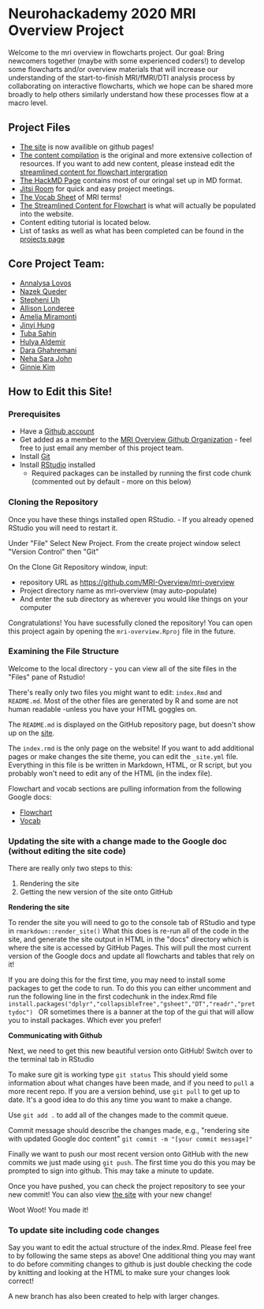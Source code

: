 # Neurohackademy 2020 MRI Overview Project

Welcome to the mri overview in flowcharts project. Our goal: Bring newcomers together (maybe with some experienced coders!) to develop some flowcharts and/or overview materials that will increase our understanding of the start-to-finish MRI/fMRI/DTI analysis process by collaborating on interactive flowcharts, which we hope can be shared more broadly to help others similarly understand how these processes flow at a macro level. 


## Project Files
* [The site](https://mri-overview.github.io/mri-overview/) is now availible on github pages! 
* [The content compilation](https://docs.google.com/document/d/1d2YIGNcBgyLPSA3bIh_4ykLT1ixNjU6LHuPns6krSRg/edit#) is the original and more extensive collection of resources. If you want to add new content, please instead edit the [streamlined content for flowchart intergration](https://docs.google.com/spreadsheets/d/1OS48G1jEBcArDIN76jh5PFHGoJSeqfGSTE23ve7lfjk/edit?usp=sharing)
* [The HackMD Page](https://hackmd.io/GtFGl3pWTe6kymhDzASpZQ?both) contains most of our oringal set up in MD format.
* [Jitsi Room]( https://meet.jit.si/Hello-mri-overview) for quick and easy project meetings. 
* [The Vocab Sheet](https://docs.google.com/spreadsheets/d/1U3Qi4Ns4POn9R8m0SEua6zU0cO5jjseMq3WrctPEtyo/edit?usp=sharing) of MRI terms! 
* [The Streamlined Content for Flowchart](https://docs.google.com/spreadsheets/d/1OS48G1jEBcArDIN76jh5PFHGoJSeqfGSTE23ve7lfjk/edit?usp=sharing) is what will actually be populated into the website.
* Content editing tutorial is located below.
* List of tasks as well as what has been completed can be found in the [projects page](https://github.com/MRI-Overview/mri-overview/projects/1)


## Core Project Team:
* [Annalysa Lovos](https://github.com/annalysa)
* [Nazek Queder](https://github.com/nqueder)
* [Stepheni Uh](https://github.com/stephuh2)
* [Allison Londeree](https://github.com/londeree4)
* [Amelia Miramonti](https://github.com/amelia-m)
* [Jinyi Hung](https://github.com/jinyihung)
* [Tuba Sahin](https://github.com/tubapona)
* [Hulya Aldemir](https://github.com/hulyaald)
* [Dara Ghahremani](https://github.com/daraucla)
* [Neha Sara John](https://github.com/NSJohn)
* [Ginnie Kim](https://github.com/ginniekim)

## How to Edit this Site!

### Prerequisites
- Have a [Github account](https://github.com/join) 
- Get added as a member to the [MRI Overview Github Organization](https://github.com/MRI-Overview) - feel free to just email any member of this project team.
- Install [Git](https://git-scm.com/downloads) 
- Install [RStudio](https://rstudio.com/products/rstudio/download/) installed
    - Required packages can be installed by running the first code chunk (commented out by default - more on this below)


### Cloning the Repository
Once you have these things installed open RStudio.
    - If you already opened RStudio you will need to restart it.
    
Under "File" Select New Project. From the create project window select "Version Control" then "Git" 

On the Clone Git Repository window, input:
- repository URL as https://github.com/MRI-Overview/mri-overview 
- Project directory name as mri-overview (may auto-populate)
- And enter the sub directory as wherever you would like things on your computer

Congratulations!  You have sucessfully cloned the repository! 
You can open this project again by opening the `mri-overview.Rproj` file in the future.

### Examining the File Structure

Welcome to the local directory - you can view all of the site files in the "Files" pane of Rstudio!

There's really only two files you might want to edit: `index.Rmd` and `README.md`. Most of the other files are generated by R and some are not human readable -unless you have your HTML goggles on. 

The `README.md` is displayed on the GitHub repository page, but doesn't show up on the [site](https://mri-overview.github.io/mri-overview/).

The `index.rmd` is the only page on the website! If you want to add additional pages or make changes the site theme, you can edit the `_site.yml` file. Everything in this file is be written in Markdown, HTML, or R script, but you probably won't need to edit any of the HTML (in the index file).

Flowchart and vocab sections are pulling information from the following Google docs:
- [Flowchart](https://docs.google.com/spreadsheets/d/1OS48G1jEBcArDIN76jh5PFHGoJSeqfGSTE23ve7lfjk/edit?usp=sharing)
- [Vocab](https://docs.google.com/spreadsheets/d/1U3Qi4Ns4POn9R8m0SEua6zU0cO5jjseMq3WrctPEtyo/edit?usp=slack&ts=5f24816f)

### Updating the site with a change made to the Google doc (without editing the site code)

There are really only two steps to this:
1. Rendering the site
2. Getting the new version of the site onto GitHub

**Rendering the site**

To render the site you will need to go to the console tab of RStudio and type in `rmarkdown::render_site()`
What this does is re-run all of the code in the site, and generate the site output in HTML in the "docs" directory which is where the site is accessed by GitHub Pages. This will pull the most current version of the Google docs and update all flowcharts and tables that rely on it! 

If you are doing this for the first time, you may need to install some packages to get the code to run.  To do this you can either uncomment and run the following line in the first codechunk in the index.Rmd file `install.packages("dplyr","collapsibleTree","gsheet","DT","readr","prettydoc")
`
OR sometimes there is a banner at the top of the gui that will allow you to install packages. Which ever you prefer! 

**Communicating with Github**

Next, we need to get this new beautiful version onto GitHub! Switch over to the terminal tab in RStudio

To make sure git is working type `git status` This should yield some information about what changes have been made, and if you need to `pull` a more recent repo. If you are a version behind, use `git pull` to get up to date. It's a good idea to do this any time you want to make a change. 

Use `git add .` to add all of the changes made to the commit queue.
 

Commit message should describe the changes made, e.g., "rendering site with updated Google doc content"
`git commit -m "[your commit message]"`

Finally we want to push our most recent version onto GitHub with the new commits we just made using  `git push`. The first time you do this you may be prompted to sign into github. This may take a minute to update. 

Once you have pushed, you can check the project repository to see your new commit! You can also view [the site](https://mri-overview.github.io/mri-overview/) with your new change! 

Woot Woot! You made it!

### To update site including code changes

Say you want to edit the actual structure of the index.Rmd. Please feel free to by following the same steps as above! One additional thing you may want to do before commiting changes to github is just double checking the code by knitting and looking at the HTML to make sure your changes look correct!

A new branch has also been created to help with larger changes.
